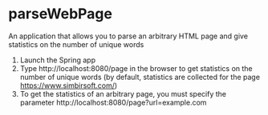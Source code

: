 # parseWebPage
An application that allows you to parse an arbitrary HTML page and give statistics on the number of unique words
1. Launch the Spring app
2. Type http://localhost:8080/page in the browser to get statistics on the number of unique words (by default, statistics are collected for the page https://www.simbirsoft.com/)
3. To get the statistics of an arbitrary page, you must specify the parameter http://localhost:8080/page?url=example.com 
